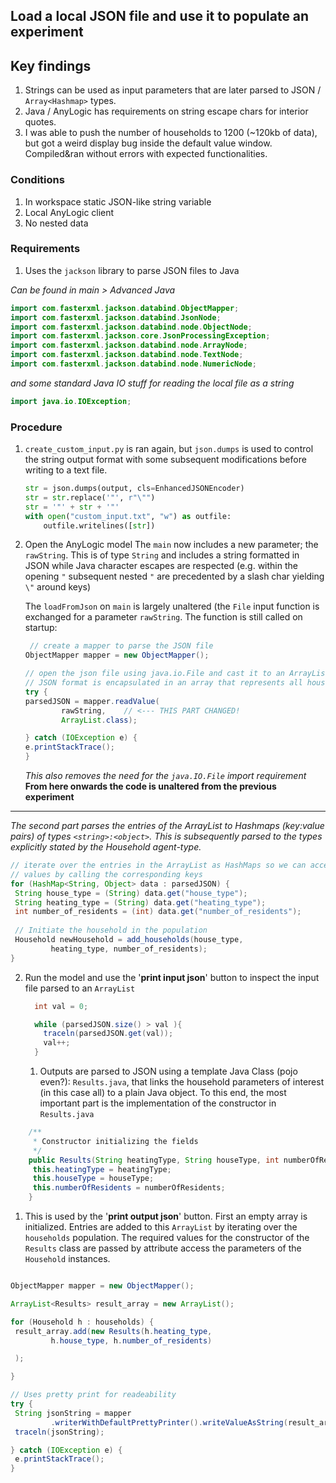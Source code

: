 ## Load a local JSON file and use it to populate an experiment

## Key findings

1. Strings can be used as input parameters that are later parsed to JSON / `Array<Hashmap>` types. 
2. Java / AnyLogic has requirements on string escape chars for interior quotes. 
3. I was able to push the number of households to 1200 (~120kb of data), but got a weird display bug inside the default value window. Compiled&ran without errors with expected functionalities.  

### Conditions
1. In workspace static JSON-like string variable
2. Local AnyLogic client
3. No nested data

### Requirements
1. Uses the `jackson` library to parse JSON files to Java

*Can be found in main > Advanced Java*
``` java
import com.fasterxml.jackson.databind.ObjectMapper;
import com.fasterxml.jackson.databind.JsonNode;
import com.fasterxml.jackson.databind.node.ObjectNode;
import com.fasterxml.jackson.core.JsonProcessingException;
import com.fasterxml.jackson.databind.node.ArrayNode;
import com.fasterxml.jackson.databind.node.TextNode;
import com.fasterxml.jackson.databind.node.NumericNode;
```

*and some standard Java IO stuff for reading the local file as a string*
```java
import java.io.IOException;
```


### Procedure

1. `create_custom_input.py` is ran again, but `json.dumps` is used to control the string output format with some subsequent modifications before writing to a text file. 
    ```python
    str = json.dumps(output, cls=EnhancedJSONEncoder)
    str = str.replace('"', r"\"")
    str = '"' + str + '"'
    with open("custom_input.txt", "w") as outfile:
        outfile.writelines([str])
    ```
2. Open the AnyLogic model
    The `main` now includes a new parameter; the `rawString`. This is of type `String` and includes a string formatted in JSON while Java character escapes are respected (e.g. within the opening `"` subsequent nested `"` are precedented by a slash char yielding `\"` around keys)

    The `loadFromJson` on `main` is largely unaltered (the `File` input function is exchanged for a parameter `rawString`. The function is still called on startup:  
    ```java
     // create a mapper to parse the JSON file
   ObjectMapper mapper = new ObjectMapper();

   // open the json file using java.io.File and cast it to an ArrayList (because current
   // JSON format is encapsulated in an array that represents all households)
   try {
   	parsedJSON = mapper.readValue(
   			rawString,    // <--- THIS PART CHANGED!
   			ArrayList.class);

   } catch (IOException e) {
   	e.printStackTrace();
   }
    ```
    _This also removes the need for the `java.IO.File` import requirement_   
    **From here onwards the code is unaltered from the previous experiment**
  ---


 *The second part parses the entries of the ArrayList to Hashmaps (key:value pairs) of types `<string>:<object>`. This is subsequently parsed to the types explicitly stated by the Household agent-type.*

   ```Java
   // iterate over the entries in the ArrayList as HashMaps so we can access the 
   // values by calling the corresponding keys
   for (HashMap<String, Object> data : parsedJSON) {
   	String house_type = (String) data.get("house_type");
   	String heating_type = (String) data.get("heating_type");
   	int number_of_residents = (int) data.get("number_of_residents");
   	
   	// Initiate the household in the population
   	Household newHousehold = add_households(house_type,
   			heating_type, number_of_residents);
   }
   ```

 2. Run the model and use the '**print input json**' button to inspect the input file parsed to an `ArrayList`
   
    ```java
      int val = 0;

      while (parsedJSON.size() > val ){
      	traceln(parsedJSON.get(val));
      	val++;
      }
    ```

    1. Outputs are parsed to JSON using a template Java Class (pojo even?): `Results.java`, that links the household parameters of interest (in this case all) to a plain Java object. To this end, the most important part is the implementation of the constructor in `Results.java`

   ``` Java
       /**
        * Constructor initializing the fields
        */
       public Results(String heatingType, String houseType, int numberOfResidents) {
   		this.heatingType = heatingType;
   		this.houseType = houseType;
   		this.numberOfResidents = numberOfResidents;
       }
   ```
   1. This is used by the '**print output json**' button. First an empty array is initialized. Entries are added to this `ArrayList` by iterating over the `households` population.  The required values for the constructor of the `Results` class are passed by attribute access the parameters of the `Household` instances.
   ``` java

   ObjectMapper mapper = new ObjectMapper();

   ArrayList<Results> result_array = new ArrayList();

   for (Household h : households) {
   	result_array.add(new Results(h.heating_type,
   			h.house_type, h.number_of_residents)

   	);

   }
   
   // Uses pretty print for readeability
   try {
   	String jsonString = mapper
   			.writerWithDefaultPrettyPrinter().writeValueAsString(result_array);
   	traceln(jsonString);

   } catch (IOException e) {
   	e.printStackTrace();
   }
```